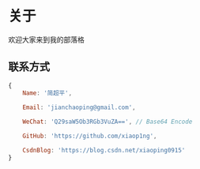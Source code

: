 # 关于

欢迎大家来到我的部落格

## 联系方式


```js
{
    Name: '简超平',
    
    Email: 'jianchaoping@gmail.com',

    WeChat: 'Q29saW5Ob3RGb3VuZA==', // Base64 Encode

    GitHub: 'https://github.com/xiaop1ng',

    CsdnBlog: 'https://blog.csdn.net/xiaoping0915'
}
```

